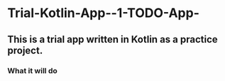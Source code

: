 # Trial-Kotlin-App--1-TODO-App-
## This is a trial app written in Kotlin as a practice project. 
### What it will do 
  
